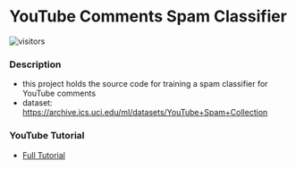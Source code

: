 # YouTube Comments Spam Classifier

![visitors](https://visitor-badge.glitch.me/badge?page_id=jacksonyuan-yt.youtube-comments-spam-classifier)

### Description
* this project holds the source code for training a spam classifier for YouTube comments
* dataset: https://archive.ics.uci.edu/ml/datasets/YouTube+Spam+Collection

### YouTube Tutorial
* [Full Tutorial](https://youtu.be/FmmlHbHqgGY)